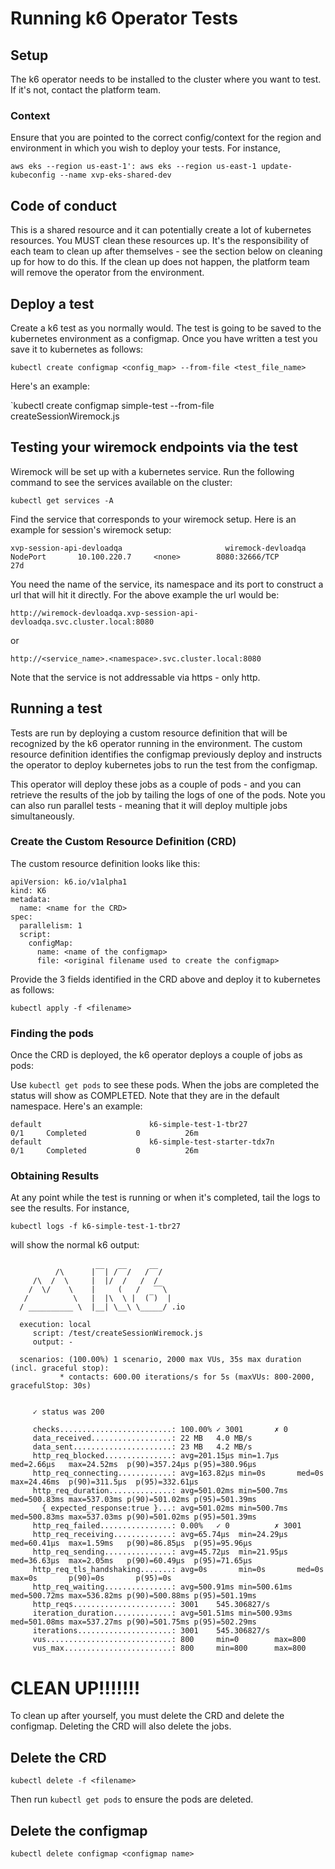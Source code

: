 # Running k6 Operator Tests

## Setup
The k6 operator needs to be installed to the cluster where you want to test. If it's not, contact the platform team.

### Context
Ensure that you are pointed to the correct config/context for the region and environment in which you wish to deploy your tests. For instance,

`aws eks --region us-east-1': aws eks --region us-east-1 update-kubeconfig --name xvp-eks-shared-dev`

## Code of conduct
This is a shared resource and it can potentially create a lot of kubernetes resources. You MUST clean these resources up. It's the responsibility of each team to clean up after themselves - see the section below on cleaning up for how to do this. If the clean up does not happen, the platform team will remove the operator from the environment.

## Deploy a test
Create a k6 test as you normally would. The test is going to be saved to the kubernetes environment as a configmap. Once you have written a test you save it to kubernetes as follows:

`kubectl create configmap <config_map> --from-file <test_file_name>`

Here's an example:

`kubectl create configmap simple-test --from-file createSessionWiremock.js

## Testing your wiremock endpoints via the test
Wiremock will be set up with a kubernetes service. Run the following command to see the services available on the cluster:

`kubectl get services -A`

Find the service that corresponds to your wiremock setup. Here is an example for session's wiremock setup:

```
xvp-session-api-devloadqa                       wiremock-devloadqa                                     NodePort       10.100.220.7     <none>        8080:32666/TCP                               27d
```

You need the name of the service, its namespace and its port to construct a url that will hit it directly. For the above example the url would be:

`http://wiremock-devloadqa.xvp-session-api-devloadqa.svc.cluster.local:8080`

or

`http://<service_name>.<namespace>.svc.cluster.local:8080`

Note that the service is not addressable via https - only http.

## Running a test

Tests are run by deploying a custom resource definition that will be recognized by the k6 operator running in the environment. The custom resource definition identifies the configmap previously deploy and instructs the operator to deploy kubernetes jobs to run the test from the configmap.

This operator will deploy these jobs as a couple of pods - and you can retrieve the results of the job by tailing the logs of one of the pods. Note you can also run parallel tests - meaning that it will deploy multiple jobs simultaneously.

### Create the Custom Resource Definition (CRD)

The custom resource definition looks like this:

```
apiVersion: k6.io/v1alpha1
kind: K6
metadata:
  name: <name for the CRD>
spec:
  parallelism: 1
  script:
    configMap:
      name: <name of the configmap>
      file: <original filename used to create the configmap>
```

Provide the 3 fields identified in the CRD above and deploy it to kubernetes as follows:

` kubectl apply -f <filename> `   

### Finding the pods

Once the CRD is deployed, the k6 operator deploys a couple of jobs as pods:

Use `kubectl get pods` to see these pods. When the jobs are completed the status will show as COMPLETED. Note that they are in the default namespace. Here's an example:

```
default                        k6-simple-test-1-tbr27                                            0/1     Completed           0          26m
default                        k6-simple-test-starter-tdx7n                                      0/1     Completed           0          26m
```

### Obtaining Results

At any point while the test is running or when it's completed, tail the logs to see the results. For instance,

`kubectl logs -f k6-simple-test-1-tbr27 `

will show the normal k6 output:

```

          /\      |‾‾| /‾‾/   /‾‾/   
     /\  /  \     |  |/  /   /  /    
    /  \/    \    |     (   /   ‾‾\  
   /          \   |  |\  \ |  (‾)  | 
  / __________ \  |__| \__\ \_____/ .io

  execution: local
     script: /test/createSessionWiremock.js
     output: -

  scenarios: (100.00%) 1 scenario, 2000 max VUs, 35s max duration (incl. graceful stop):
           * contacts: 600.00 iterations/s for 5s (maxVUs: 800-2000, gracefulStop: 30s)


     ✓ status was 200

     checks.........................: 100.00% ✓ 3001       ✗ 0    
     data_received..................: 22 MB   4.0 MB/s
     data_sent......................: 23 MB   4.2 MB/s
     http_req_blocked...............: avg=201.15µs min=1.7µs    med=2.66µs   max=24.52ms  p(90)=357.24µs p(95)=380.96µs
     http_req_connecting............: avg=163.82µs min=0s       med=0s       max=24.46ms  p(90)=311.5µs  p(95)=332.61µs
     http_req_duration..............: avg=501.02ms min=500.7ms  med=500.83ms max=537.03ms p(90)=501.02ms p(95)=501.39ms
       { expected_response:true }...: avg=501.02ms min=500.7ms  med=500.83ms max=537.03ms p(90)=501.02ms p(95)=501.39ms
     http_req_failed................: 0.00%   ✓ 0          ✗ 3001 
     http_req_receiving.............: avg=65.74µs  min=24.29µs  med=60.41µs  max=1.59ms   p(90)=86.85µs  p(95)=95.96µs 
     http_req_sending...............: avg=45.72µs  min=21.95µs  med=36.63µs  max=2.05ms   p(90)=60.49µs  p(95)=71.65µs 
     http_req_tls_handshaking.......: avg=0s       min=0s       med=0s       max=0s       p(90)=0s       p(95)=0s      
     http_req_waiting...............: avg=500.91ms min=500.61ms med=500.72ms max=536.82ms p(90)=500.88ms p(95)=501.19ms
     http_reqs......................: 3001    545.306827/s
     iteration_duration.............: avg=501.51ms min=500.93ms med=501.08ms max=537.27ms p(90)=501.75ms p(95)=502.29ms
     iterations.....................: 3001    545.306827/s
     vus............................: 800     min=0        max=800
     vus_max........................: 800     min=800      max=800

```

# CLEAN UP!!!!!!!

To clean up after yourself, you must delete the CRD and delete the configmap. Deleting the CRD will also delete the jobs. 

## Delete the CRD

`kubectl delete -f <filename>`

Then run `kubectl get pods` to ensure the pods are deleted.

## Delete the configmap

`kubectl delete configmap <configmap name>`





